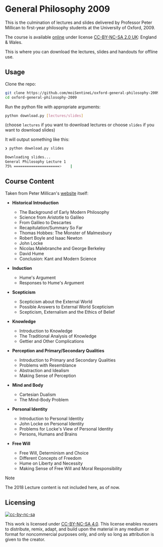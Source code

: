 # General Philosophy 2009
This is the culmination of lectures and slides delivered by Professor Peter Millican to first-year philosophy students at the University of Oxford, 2009.

The course is available [online](https://podcasts.ox.ac.uk/series/general-philosophy) under license [CC-BY-NC-SA 2.0 UK](http://creativecommons.org/licenses/by-nc-sa/2.0/uk/): England & Wales.

This is where you can download the lectures, slides and handouts for offline use. 

## Usage

Clone the repo:

```bash
git clone https://github.com/moiSentineL/oxford-general-philosophy-2009.git
cd oxford-general-philosophy-2009
```

Run the python file with appropriate arguments:

```bash
python download.py [lectures/slides]
```

(choose `lectures` if you want to download lectures or choose `slides` if you want to download slides)

It will output something like this:

```bash
❯ python download.py slides

Downloading slides...
General Philosophy Lecture 1
75% =====================>    |
```

## Course Content
Taken from Peter Millican's [website](https://www.millican.org/genphil.htm) itself:

- **Historical Introduction**
  - The Background of Early Modern Philosophy
  - Science from Aristotle to Galileo
  - From Galileo to Descartes
  - Recapitulation/Summary So Far
  - Thomas Hobbes: The Monster of Malmesbury
  - Robert Boyle and Isaac Newton
  - John Locke
  - Nicolas Malebranche and George Berkeley
  - David Hume
  - Conclusion: Kant and Modern Science

- **Induction**
  - Hume's Argument
  - Responses to Hume's Argument

- **Scepticism**
  - Scepticism about the External World
  - Possible Answers to External World Scepticism
  - Scepticism, Externalism and the Ethics of Belief

- **Knowledge**
  - Introduction to Knowledge
  - The Traditional Analysis of Knowledge
  - Gettier and Other Complications

- **Perception and Primary/Secondary Qualities**
  - Introduction to Primary and Secondary Qualities
  - Problems with Resemblance
  - Abstraction and Idealism
  - Making Sense of Perception

- **Mind and Body**
  - Cartesian Dualism
  - The Mind-Body Problem

- **Personal Identity**
  - Introduction to Personal Identity
  - John Locke on Personal Identity
  - Problems for Locke's View of Personal Identity
  - Persons, Humans and Brains

- **Free Will**
  - Free Will, Determinism and Choice
  - Different Concepts of Freedom
  - Hume on Liberty and Necessity
  - Making Sense of Free Will and Moral Responsibility

>[!NOTE]
> The 2018 Lecture content is not included here, as of now.

## Licensing

[![cc-by-nc-sa](https://img.shields.io/badge/License-CC%20BY--NC--SA%204.0-lightgrey.svg)](http://creativecommons.org/licenses/by-nc-sa/4.0/)

This work is licensed under [CC-BY-NC-SA 4.0](https://creativecommons.org/licenses/by-nc-sa/4.0/). This license enables reusers to distribute, remix, adapt, and build upon the material in any medium or format for noncommercial purposes only, and only so long as attribution is given to the creator.